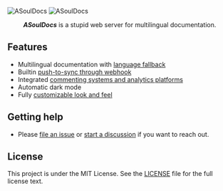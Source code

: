 ![ASoulDocs](https://user-images.githubusercontent.com/2946214/159929056-183eb412-1317-4b14-9e24-c3265d599aed.png#gh-light-mode-only)
![ASoulDocs](https://user-images.githubusercontent.com/2946214/159929046-6f1eb4c1-53b5-40d5-b5a2-e7d805566e73.png#gh-dark-mode-only)

<div align="center">
  <b><i>ASoulDocs</i></b> is a stupid web server for multilingual documentation.
</div>

## Features

- Multilingual documentation with [language fallback](https://asouldocs.dev/docs/howto/set-up-documentation#Localization%20configuration)
- Builtin [push-to-sync through webhook](https://asouldocs.dev/docs/howto/sync-through-webhook)
- Integrated [commenting systems and analytics platforms](https://asouldocs.dev/docs/howto/use-extensions)
- Automatic dark mode
- Fully [customizable look and feel](https://asouldocs.dev/docs/howto/customize-templates)

## Getting help

- Please [file an issue](https://github.com/asoul-sig/asouldocs/issues) or [start a discussion](https://github.com/asoul-sig/asouldocs/discussions) if you want to reach out.

## License

This project is under the MIT License. See the [LICENSE](LICENSE) file for the full license text.
